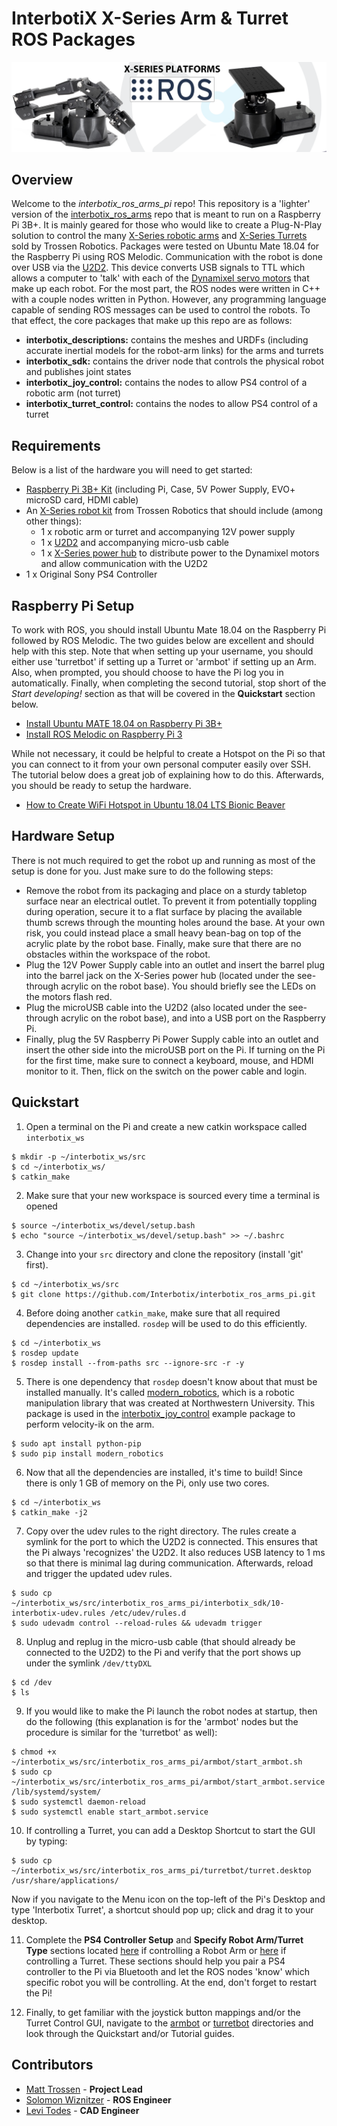 # InterbotiX X-Series Arm & Turret ROS Packages
![banner](images/banner.png)

## Overview
Welcome to the *interbotix_ros_arms_pi* repo! This repository is a 'lighter' version of the [interbotix_ros_arms](https://github.com/Interbotix/interbotix_ros_arms) repo that is meant to run on a Raspberry Pi 3B+. It is mainly geared for those who would like to create a Plug-N-Play solution to control the many [X-Series robotic arms](https://www.trossenrobotics.com/robotic-arms.aspx) and [X-Series Turrets](https://www.trossenrobotics.com/c/robot-turrets.aspx) sold by Trossen Robotics. Packages were tested on Ubuntu Mate 18.04 for the Raspberry Pi using ROS Melodic. Communication with the robot is done over USB via the [U2D2](https://www.trossenrobotics.com/dynamixel-u2d2.aspx). This device converts USB signals to TTL which allows a computer to 'talk' with each of the [Dynamixel servo motors](https://www.trossenrobotics.com/dynamixel-x-series-robot-servos) that make up each robot. For the most part, the ROS nodes were written in C++ with a couple nodes written in Python. However, any programming language capable of sending ROS messages can be used to control the robots. To that effect, the core packages that make up this repo are as follows:
- **interbotix_descriptions:** contains the meshes and URDFs (including accurate inertial models for the robot-arm links) for the arms and turrets
- **interbotix_sdk:** contains the driver node that controls the physical robot and publishes joint states
- **interbotix_joy_control:** contains the nodes to allow PS4 control of a robotic arm (not turret)
- **interbotix_turret_control:** contains the nodes to allow PS4 control of a turret

## Requirements
Below is a list of the hardware you will need to get started:
- [Raspberry Pi 3B+ Kit](https://www.amazon.com/CanaKit-Raspberry-Starter-Premium-Black/dp/B07BCC8PK7/ref=sr_1_14?keywords=raspberry+pi+3b%2B&qid=1574291604&sr=8-14) (including Pi, Case, 5V Power Supply, EVO+ microSD card, HDMI cable)
- An [X-Series robot kit](https://www.trossenrobotics.com/robot-kits.aspx) from Trossen Robotics that should include (among other things):
  - 1 x robotic arm or turret and accompanying 12V power supply
  - 1 x [U2D2](https://www.trossenrobotics.com/dynamixel-u2d2.aspx) and accompanying micro-usb cable
  - 1 x [X-Series power hub](http://www.support.interbotix.com/html/electronics/index.html#control-boards) to distribute power to the Dynamixel motors and allow communication with the U2D2
- 1 x Original Sony PS4 Controller

## Raspberry Pi Setup

To work with ROS, you should install Ubuntu Mate 18.04 on the Raspberry Pi followed by ROS Melodic. The two guides below are excellent and should help with this step. Note that when setting up your username, you should either use 'turretbot' if setting up a Turret or 'armbot' if setting up an Arm. Also, when prompted, you should choose to have the Pi log you in automatically. Finally, when completing the second tutorial, stop short of the *Start developing!* section as that will be covered in the **Quickstart** section below.
- [Install Ubuntu MATE 18.04 on Raspberry Pi 3B+](https://roboticsbackend.com/install-ubuntu-mate-18-04-on-raspberry-pi-3-b/)
- [Install ROS Melodic on Raspberry Pi 3](https://roboticsbackend.com/install-ros-on-raspberry-pi-3/)

While not necessary, it could be helpful to create a Hotspot on the Pi so that you can connect to it from your own personal computer easily over SSH. The tutorial below does a great job of explaining how to do this. Afterwards, you should be ready to setup the hardware.
- [How to Create WiFi Hotspot in Ubuntu 18.04 LTS Bionic Beaver](https://www.intrawebsolns.com/how-to-create-wifi-hotspot-in-ubuntu-18-04-lts-bionic-beaver-or-linux-mint-19-tara-android-is-supported/)

## Hardware Setup
There is not much required to get the robot up and running as most of the setup is done for you. Just make sure to do the following steps:
 - Remove the robot from its packaging and place on a sturdy tabletop surface near an electrical outlet. To prevent it from potentially toppling during operation, secure it to a flat surface by placing the available thumb screws through the mounting holes around the base. At your own risk, you could instead place a small heavy bean-bag on top of the acrylic plate by the robot base. Finally, make sure that there are no obstacles within the workspace of the robot.
 - Plug the 12V Power Supply cable into an outlet and insert the barrel plug into the barrel jack on the X-Series power hub (located under the see-through acrylic on the robot base). You should briefly see the LEDs on the motors flash red.
 - Plug the microUSB cable into the U2D2 (also located under the see-through acrylic on the robot base), and into a USB port on the Raspberry Pi.
 - Finally, plug the 5V Raspberry Pi Power Supply cable into an outlet and insert the other side into the microUSB port on the Pi. If turning on the Pi for the first time, make sure to connect a keyboard, mouse, and HDMI monitor to it. Then, flick on the switch on the power cable and login.

## Quickstart
1. Open a terminal on the Pi and create a new catkin workspace called `interbotix_ws`
```
$ mkdir -p ~/interbotix_ws/src
$ cd ~/interbotix_ws/
$ catkin_make
```

2. Make sure that your new workspace is sourced every time a terminal is opened
```
$ source ~/interbotix_ws/devel/setup.bash
$ echo "source ~/interbotix_ws/devel/setup.bash" >> ~/.bashrc
```

3. Change into your `src` directory and clone the repository (install 'git' first).
```
$ cd ~/interbotix_ws/src
$ git clone https://github.com/Interbotix/interbotix_ros_arms_pi.git
```

4. Before doing another `catkin_make`, make sure that all required dependencies are installed. `rosdep` will be used to do this efficiently.
```
$ cd ~/interbotix_ws
$ rosdep update
$ rosdep install --from-paths src --ignore-src -r -y
```

5. There is one dependency that `rosdep` doesn't know about that must be installed manually. It's called [modern_robotics](https://github.com/NxRLab/ModernRobotics/tree/master/packages/Python), which is a robotic manipulation library that was created at Northwestern University. This package is used in the [interbotix_joy_control](armbot/interbotix_joy_control) example package to perform velocity-ik on the arm.
```
$ sudo apt install python-pip
$ sudo pip install modern_robotics
```

6. Now that all the dependencies are installed, it's time to build! Since there is only 1 GB of memory on the Pi, only use two cores.
```
$ cd ~/interbotix_ws
$ catkin_make -j2
```

7. Copy over the udev rules to the right directory. The rules create a symlink for the port to which the U2D2 is connected. This ensures that the Pi always 'recognizes' the U2D2. It also reduces USB latency to 1 ms so that there is minimal lag during communication. Afterwards, reload and trigger the updated udev rules.
```
$ sudo cp ~/interbotix_ws/src/interbotix_ros_arms_pi/interbotix_sdk/10-interbotix-udev.rules /etc/udev/rules.d
$ sudo udevadm control --reload-rules && udevadm trigger
```

8. Unplug and replug in the micro-usb cable (that should already be connected to the U2D2) to the Pi and verify that the port shows up under the symlink `/dev/ttyDXL`
```
$ cd /dev
$ ls
```

9. If you would like to make the Pi launch the robot nodes at startup, then do the following (this explanation is for the 'armbot' nodes but the procedure is similar for the 'turretbot' as well):
```
$ chmod +x ~/interbotix_ws/src/interbotix_ros_arms_pi/armbot/start_armbot.sh
$ sudo cp ~/interbotix_ws/src/interbotix_ros_arms_pi/armbot/start_armbot.service /lib/systemd/system/
$ sudo systemctl daemon-reload
$ sudo systemctl enable start_armbot.service
```

10. If controlling a Turret, you can add a Desktop Shortcut to start the GUI by typing:
```
$ sudo cp ~/interbotix_ws/src/interbotix_ros_arms_pi/turretbot/turret.desktop /usr/share/applications/
```
Now if you navigate to the Menu icon on the top-left of the Pi's Desktop and type 'Interbotix Turret', a shortcut should pop up; click and drag it to your desktop.

11. Complete the **PS4 Controller Setup** and **Specify Robot Arm/Turret Type** sections located [here](armbot/Robot%20Arm%20Quickstart.pdf) if controlling a Robot Arm or [here](turretbot/Turret%20Quickstart.pdf) if controlling a Turret. These sections should help you pair a PS4 controller to the Pi via Bluetooth and let the ROS nodes 'know' which specific robot you will be controlling. At the end, don't forget to restart the Pi!

12. Finally, to get familiar with the joystick button mappings and/or the Turret Control GUI, navigate to the [armbot](armbot/) or [turretbot](turretbot/) directories and look through the Quickstart and/or Tutorial guides.

## Contributors
- [Matt Trossen](https://www.trossenrobotics.com/) - **Project Lead**
- [Solomon Wiznitzer](https://github.com/swiz23) - **ROS Engineer**
- [Levi Todes](https://github.com/LeTo37) - **CAD Engineer**
